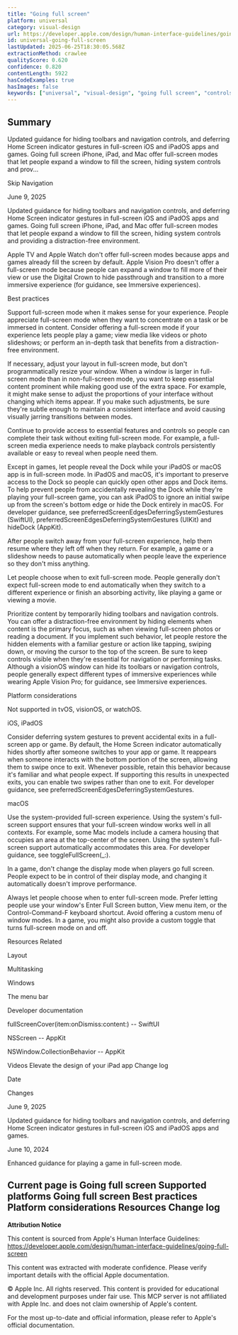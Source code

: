 ```yaml
---
title: "Going full screen"
platform: universal
category: visual-design
url: https://developer.apple.com/design/human-interface-guidelines/going-full-screen
id: universal-going-full-screen
lastUpdated: 2025-06-25T18:30:05.568Z
extractionMethod: crawlee
qualityScore: 0.620
confidence: 0.820
contentLength: 5922
hasCodeExamples: true
hasImages: false
keywords: ["universal", "visual-design", "going full screen", "controls", "design", "gestures", "interface", "layout", "navigation", "system"]
---
```

## Summary

Updated guidance for hiding toolbars and navigation controls, and deferring Home Screen indicator gestures in full-screen iOS and iPadOS apps and games.
Going full screen
iPhone, iPad, and Mac offer full-screen modes that let people expand a window to fill the screen, hiding system controls and prov...

Skip Navigation

June 9, 2025

Updated guidance for hiding toolbars and navigation controls, and deferring Home Screen indicator gestures in full-screen iOS and iPadOS apps and games.
Going full screen
iPhone, iPad, and Mac offer full-screen modes that let people expand a window to fill the screen, hiding system controls and providing a distraction-free environment.

Apple TV and Apple Watch don't offer full-screen modes because apps and games already fill the screen by default. Apple Vision Pro doesn't offer a full-screen mode because people can expand a window to fill more of their view or use the Digital Crown to hide passthrough and transition to a more immersive experience (for guidance, see Immersive experiences).

Best practices

Support full-screen mode when it makes sense for your experience. People appreciate full-screen mode when they want to concentrate on a task or be immersed in content. Consider offering a full-screen mode if your experience lets people play a game; view media like videos or photo slideshows; or perform an in-depth task that benefits from a distraction-free environment.

If necessary, adjust your layout in full-screen mode, but don't programmatically resize your window. When a window is larger in full-screen mode than in non-full-screen mode, you want to keep essential content prominent while making good use of the extra space. For example, it might make sense to adjust the proportions of your interface without changing which items appear. If you make such adjustments, be sure they're subtle enough to maintain a consistent interface and avoid causing visually jarring transitions between modes.

Continue to provide access to essential features and controls so people can complete their task without exiting full-screen mode. For example, a full-screen media experience needs to make playback controls persistently available or easy to reveal when people need them.

Except in games, let people reveal the Dock while your iPadOS or macOS app is in full-screen mode. In iPadOS and macOS, it's important to preserve access to the Dock so people can quickly open other apps and Dock items. To help prevent people from accidentally revealing the Dock while they're playing your full-screen game, you can ask iPadOS to ignore an initial swipe up from the screen's bottom edge or hide the Dock entirely in macOS. For developer guidance, see preferredScreenEdgesDeferringSystemGestures (SwiftUI), preferredScreenEdgesDeferringSystemGestures (UIKit) and hideDock (AppKit).

After people switch away from your full-screen experience, help them resume where they left off when they return. For example, a game or a slideshow needs to pause automatically when people leave the experience so they don't miss anything.

Let people choose when to exit full-screen mode. People generally don't expect full-screen mode to end automatically when they switch to a different experience or finish an absorbing activity, like playing a game or viewing a movie.

Prioritize content by temporarily hiding toolbars and navigation controls. You can offer a distraction-free environment by hiding elements when content is the primary focus, such as when viewing full-screen photos or reading a document. If you implement such behavior, let people restore the hidden elements with a familiar gesture or action like tapping, swiping down, or moving the cursor to the top of the screen. Be sure to keep controls visible when they're essential for navigation or performing tasks. Although a visionOS window can hide its toolbars or navigation controls, people generally expect different types of immersive experiences while wearing Apple Vision Pro; for guidance, see Immersive experiences.

Platform considerations

Not supported in tvOS, visionOS, or watchOS.

iOS, iPadOS

Consider deferring system gestures to prevent accidental exits in a full-screen app or game. By default, the Home Screen indicator automatically hides shortly after someone switches to your app or game. It reappears when someone interacts with the bottom portion of the screen, allowing them to swipe once to exit. Whenever possible, retain this behavior because it's familiar and what people expect. If supporting this results in unexpected exits, you can enable two swipes rather than one to exit. For developer guidance, see preferredScreenEdgesDeferringSystemGestures.

macOS

Use the system-provided full-screen experience. Using the system's full-screen support ensures that your full-screen window works well in all contexts. For example, some Mac models include a camera housing that occupies an area at the top-center of the screen. Using the system's full-screen support automatically accommodates this area. For developer guidance, see toggleFullScreen(_:).

In a game, don't change the display mode when players go full screen. People expect to be in control of their display mode, and changing it automatically doesn't improve performance.

Always let people choose when to enter full-screen mode. Prefer letting people use your window's Enter Full Screen button, View menu item, or the Control-Command-F keyboard shortcut. Avoid offering a custom menu of window modes. In a game, you might also provide a custom toggle that turns full-screen mode on and off.

Resources
Related

Layout

Multitasking

Windows

The menu bar

Developer documentation

fullScreenCover(item:onDismiss:content:) -- SwiftUI

NSScreen -- AppKit

NSWindow.CollectionBehavior -- AppKit

Videos
Elevate the design of your iPad app
Change log

Date

Changes

June 9, 2025

Updated guidance for hiding toolbars and navigation controls, and deferring Home Screen indicator gestures in full-screen iOS and iPadOS apps and games.

June 10, 2024

Enhanced guidance for playing a game in full-screen mode.

Current page is Going full screen
Supported platforms
Going full screen
Best practices
Platform considerations
Resources
Change log
---

**Attribution Notice**

This content is sourced from Apple's Human Interface Guidelines: https://developer.apple.com/design/human-interface-guidelines/going-full-screen

This content was extracted with moderate confidence. Please verify important details with the official Apple documentation.

© Apple Inc. All rights reserved. This content is provided for educational and development purposes under fair use. This MCP server is not affiliated with Apple Inc. and does not claim ownership of Apple's content.

For the most up-to-date and official information, please refer to Apple's official documentation.
